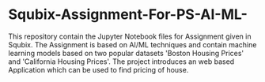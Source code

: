 # Squbix-Assignment-For-PS-AI-ML-
This repository contain the Jupyter Notebook files for Assignment given in Squbix. The Assignment is based on AI/ML techniques and  contain machine learning models based on two popular datasets 'Boston Housing Prices' and 'California Housing Prices'. The project introduces an web based Application which can be used to find pricing of house.
